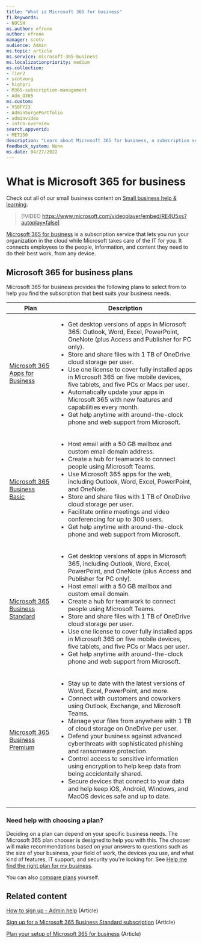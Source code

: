 ```yaml
---
title: "What is Microsoft 365 for business"
f1.keywords:
- NOCSH
ms.author: efrene
author: efrene
manager: scotv
audience: Admin
ms.topic: article
ms.service: microsoft-365-business
ms.localizationpriority: medium
ms.collection:
- Tier2
- scotvorg
- highpri
- M365-subscription-management
- Adm_O365
ms.custom:
- VSBFY23
- AdminSurgePortfolio
- adminvideo
- intro-overview
search.appverid:
- MET150
description: "Learn about Microsoft 365 for business, a subscription service that takes care of the IT part for you."
feedback_system: None
ms.date: 04/27/2022
---
```


# What is Microsoft 365 for business

Check out all of our small business content on [Small business help & learning](https://go.microsoft.com/fwlink/?linkid=2224585).

> [!VIDEO https://www.microsoft.com/videoplayer/embed/RE4U5xs?autoplay=false]

[Microsoft 365 for business](https://www.microsoft.com/microsoft-365/business) is a subscription service that lets you run your organization in the cloud while Microsoft takes care of the IT for you. It connects employees to the people, information, and content they need to do their best work, from any device.

## Microsoft 365 for business plans

Microsoft 365 for business provides the following plans to select from to help you find the subscription that best suits your business needs.

|Plan|Description|
|---|---|
|[Microsoft 365 Apps for Business](https://www.microsoft.com/microsoft-365/business/microsoft-365-apps-for-business)|<ul><li>Get desktop versions of apps in Microsoft 365: Outlook, Word, Excel, PowerPoint, OneNote (plus Access and Publisher for PC only).</li><li>Store and share files with 1 TB of OneDrive cloud storage per user.</li><li>Use one license to cover fully installed apps in Microsoft 365 on five mobile devices, five tablets, and five PCs or Macs per user.</li><li>Automatically update your apps in Microsoft 365 with new features and capabilities every month.</li><li>Get help anytime with around-the-clock phone and web support from Microsoft.</li></ul>|
|[Microsoft 365 Business Basic](https://www.microsoft.com/microsoft-365/business/microsoft-365-business-basic)|<ul><li>Host email with a 50 GB mailbox and custom email domain address.</li><li>Create a hub for teamwork to connect people using Microsoft Teams.</li><li>Use Microsoft 365 apps for the web, including Outlook, Word, Excel, PowerPoint, and OneNote.</li><li>Store and share files with 1 TB of OneDrive cloud storage per user.</li><li>Facilitate online meetings and video conferencing for up to 300 users.</li><li>Get help anytime with around-the-clock phone and web support from Microsoft.</li></ul>|
|[Microsoft 365 Business Standard](https://www.microsoft.com/microsoft-365/business/microsoft-365-business-standard)|<ul><li>Get desktop versions of apps in Microsoft 365, including Outlook, Word, Excel, PowerPoint, and OneNote (plus Access and Publisher for PC only).</li><li>Host email with a 50 GB mailbox and custom email domain.</li><li>Create a hub for teamwork to connect people using Microsoft Teams.</li><li>Store and share files with 1 TB of OneDrive cloud storage per user.</li><li>Use one license to cover fully installed apps in Microsoft 365 on five mobile devices, five tablets, and five PCs or Macs per user.</li><li>Get help anytime with around-the-clock phone and web support from Microsoft.</li></ul>|
|[Microsoft 365 Business Premium](https://www.microsoft.com/microsoft-365/business/microsoft-365-business-premium)|<ul><li>Stay up to date with the latest versions of Word, Excel, PowerPoint, and more.</li><li>Connect with customers and coworkers using Outlook, Exchange, and Microsoft Teams.</li><li>Manage your files from anywhere with 1 TB of cloud storage on OneDrive per user.</li><li>Defend your business against advanced cyberthreats with sophisticated phishing and ransomware protection.</li><li>Control access to sensitive information using encryption to help keep data from being accidentally shared.</li><li>Secure devices that connect to your data and help keep iOS, Android, Windows, and MacOS devices safe and up to date.</li></ul>|

### Need help with choosing a plan?

Deciding on a plan can depend on your specific business needs. The Microsoft 365 plan chooser is designed to help you with this. The chooser will make recommendations based on your answers to questions such as the size of your business, your field of work, the devices you use, and what kind of features, IT support, and security you're looking for. See [Help me find the right plan for my business](https://go.microsoft.com/fwlink/p/?linkid=2224175).

You can also [compare plans](https://www.microsoft.com/microsoft-365/business#coreui-heading-hiatrep) yourself.

## Related content

[How to sign up - Admin help](../admin-overview/sign-up-for-office-365.md) (Article)

[Sign up for a Microsoft 365 Business Standard subscription](../simplified-signup/signup-business-standard.md) (Article)

[Plan your setup of Microsoft 365 for business](../setup/plan-your-setup.md) (Article)
